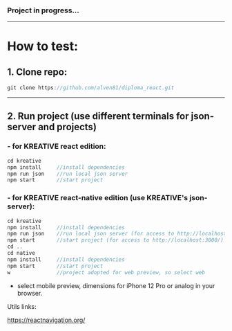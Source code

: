 ### Project in progress...
-----
# How to test:

## 1. Clone repo:

```js
git clone https://github.com/alven81/diploma_react.git
```
-----
## 2. Run project (use different terminals for json-server and projects)
### - for KREATIVE react edition:

```js
cd kreative
npm install     //install dependencies
npm run json    //run local json server
npm start       //start project
```

### - for KREATIVE react-native edition (use KREATIVE's json-server):

```js
cd kreative
npm install     //install dependencies
npm run json    //run local json server (for access to http://localhost:3004/)
npm start       //start project (for access to http://localhost:3000/)
cd ..
cd native
npm install     //install dependencies
npm start       //start project
w               //project adopted for web preview, so select web
```
- select mobile preview, dimensions for iPhone 12 Pro or analog in your browser.

Utils links:

https://reactnavigation.org/